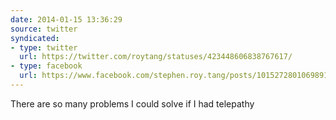 ```yaml
---
date: 2014-01-15 13:36:29
source: twitter
syndicated:
- type: twitter
  url: https://twitter.com/roytang/statuses/423448606838767617/
- type: facebook
  url: https://www.facebook.com/stephen.roy.tang/posts/10152728010698912
---
```


There are so many problems I could solve if I had telepathy